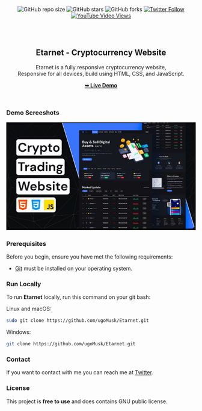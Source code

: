 <div align="center">
  
  ![GitHub repo size](#)
  ![GitHub stars](https://img.shields.io/github/stars/ugoMusk/Etarnet?style=social)
  ![GitHub forks](https://img.shields.io/github/forks/ugoMusk/Etarnet?style=social)
  [![Twitter Follow](https://img.shields.io/twitter/follow/username?style=social)](https://twitter.com/intent/follow?screen_name=username)
  [![YouTube Video Views](https://img.shields.io/youtube/views/ux3o7jDhvOc?style=social)](Youtube_url)

  <br />
  <br />

  <h2 align="center">Etarnet - Cryptocurrency Website</h2>

  Etarnet is a fully responsive cryptocurrency website, <br />Responsive for all devices, build using HTML, CSS, and JavaScript.

  <a href="https://ugoMusk.github.io/Etarnet/"><strong>➥ Live Demo</strong></a>

</div>

<br />

### Demo Screeshots

![Cryptex Desktop Demo](./readme-images/desktop.png "Desktop Demo")

### Prerequisites

Before you begin, ensure you have met the following requirements:

* [Git](https://git-scm.com/downloads "Download Git") must be installed on your operating system.

### Run Locally

To run **Etarnet** locally, run this command on your git bash:

Linux and macOS:

```bash
sudo git clone https://github.com/ugoMusk/Etarnet.git
```

Windows:

```bash
git clone https://github.com/ugoMusk/Etarnet.git
```

### Contact

If you want to contact with me you can reach me at [Twitter](https://www.twitter.com/username).

### License

This project is **free to use** and does contains GNU public license.
